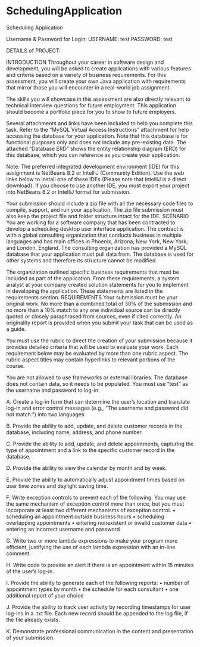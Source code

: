 # SchedulingApplication
Scheduling Application

Username & Password for Login:
USERNAME: test
PASSWORD: test

DETAILS of PROJECT:

INTRODUCTION
Throughout your career in software design and development, you will be asked to create applications with various features and criteria based on a variety of business requirements. For this assessment, you will create your own Java application with requirements that mirror those you will encounter in a real-world job assignment.

The skills you will showcase in this assessment are also directly relevant to technical interview questions for future employment. This application should become a portfolio piece for you to show to future employers.

Several attachments and links have been included to help you complete this task. Refer to the “MySQL Virtual Access Instructions” attachment for help accessing the database for your application. Note that this database is for functional purposes only and does not include any pre-existing data. The attached “Database ERD” shows the entity relationship diagram (ERD) for this database, which you can reference as you create your application.

Note: The preferred integrated development environment (IDE) for this assignment is NetBeans 8.2 or IntelliJ (Community Edition). Use the web links below to install one of these IDEs (Please note that IntelliJ is a direct download). If you choose to use another IDE, you must export your project into NetBeans 8.2 or IntelliJ format for submission.

Your submission should include a zip file with all the necessary code files to compile, support, and run your application. The zip file submission must also keep the project file and folder structure intact for the IDE.
SCENARIO
You are working for a software company that has been contracted to develop a scheduling desktop user interface application. The contract is with a global consulting organization that conducts business in multiple languages and has main offices in Phoenix, Arizona; New York, New York; and London, England. The consulting organization has provided a MySQL database that your application must pull data from. The database is used for other systems and therefore its structure cannot be modified.

The organization outlined specific business requirements that must be included as part of the application. From these requirements, a system analyst at your company created solution statements for you to implement in developing the application. These statements are listed in the requirements section.
REQUIREMENTS
Your submission must be your original work. No more than a combined total of 30% of the submission and no more than a 10% match to any one individual source can be directly quoted or closely paraphrased from sources, even if cited correctly. An originality report is provided when you submit your task that can be used as a guide.

You must use the rubric to direct the creation of your submission because it provides detailed criteria that will be used to evaluate your work. Each requirement below may be evaluated by more than one rubric aspect. The rubric aspect titles may contain hyperlinks to relevant portions of the course.
 
You are not allowed to use frameworks or external libraries. The database does not contain data, so it needs to be populated. You must use “test” as the username and password to log-in.

A.   Create a log-in form that can determine the user’s location and translate log-in and error control messages (e.g., “The username and password did not match.”) into two languages.

B.   Provide the ability to add, update, and delete customer records in the database, including name, address, and phone number.
 
C.   Provide the ability to add, update, and delete appointments, capturing the type of appointment and a link to the specific customer record in the database.

D.   Provide the ability to view the calendar by month and by week.
 
E.    Provide the ability to automatically adjust appointment times based on user time zones and daylight saving time.
 
F.   Write exception controls to prevent each of the following. You may use the same mechanism of exception control more than once, but you must incorporate at least  two different mechanisms of exception control.
•   scheduling an appointment outside business hours
•   scheduling overlapping appointments
•   entering nonexistent or invalid customer data
•   entering an incorrect username and password

G.  Write two or more lambda expressions to make your program more efficient, justifying the use of each lambda expression with an in-line comment.
 
H.   Write code to provide an alert if there is an appointment within 15 minutes of the user’s log-in.

I.   Provide the ability to generate each  of the following reports:
•   number of appointment types by month
•   the schedule for each consultant
•   one additional report of your choice

J.   Provide the ability to track user activity by recording timestamps for user log-ins in a .txt file. Each new record should be appended to the log file, if the file already exists.

K. Demonstrate professional communication in the content and presentation of your submission.
